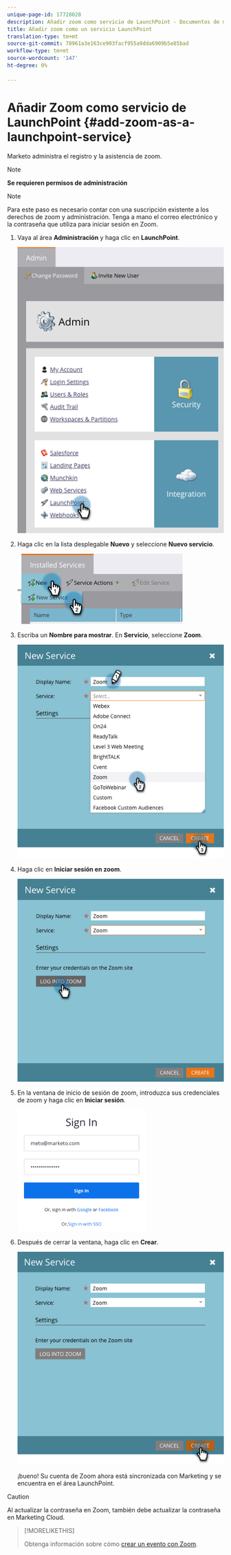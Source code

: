 ```yaml
---
unique-page-id: 17728028
description: Añadir zoom como servicio de LaunchPoint - Documentos de marketing - Documentación del producto
title: Añadir zoom como un servicio LaunchPoint
translation-type: tm+mt
source-git-commit: 78961a3e163ce903facf955a9dda6909b5e85bad
workflow-type: tm+mt
source-wordcount: '147'
ht-degree: 0%

---
```



# Añadir Zoom como servicio de LaunchPoint {#add-zoom-as-a-launchpoint-service}

Marketo administra el registro y la asistencia de zoom.

>[!NOTE]
>
>**Se requieren permisos de administración**

>[!NOTE]
>
>Para este paso es necesario contar con una suscripción existente a los derechos de zoom y administración. Tenga a mano el correo electrónico y la contraseña que utiliza para iniciar sesión en Zoom.

1. Vaya al área **Administración** y haga clic en **LaunchPoint**.

   ![](assets/launchpoint.png)

1. Haga clic en la lista desplegable **Nuevo** y seleccione **Nuevo servicio**.

   ![](assets/newservicelp.png)

1. Escriba un **Nombre para mostrar**. En **Servicio**, seleccione **Zoom**.

   ![](assets/newservice-1.png)

1. Haga clic en **Iniciar sesión en zoom**.

   ![](assets/login.png)

1. En la ventana de inicio de sesión de zoom, introduzca sus credenciales de zoom y haga clic en **Iniciar sesión**.

   ![](assets/zoomlogin.png)

1. Después de cerrar la ventana, haga clic en **Crear**.

   ![](assets/create-1.png)

   ¡bueno! Su cuenta de Zoom ahora está sincronizada con Marketing y se encuentra en el área LaunchPoint.

>[!CAUTION]
>
>Al actualizar la contraseña en Zoom, también debe actualizar la contraseña en Marketing Cloud.

>[!MORELIKETHIS]
>
>Obtenga información sobre cómo [crear un evento con Zoom](/help/marketo/product-docs/demand-generation/events/create-an-event/create-an-event-with-zoom.md).
